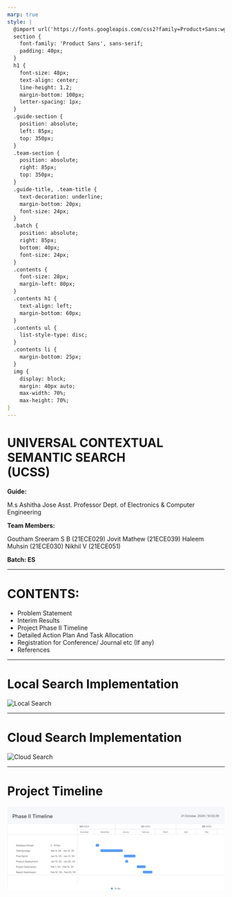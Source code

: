 ```yaml
---
marp: true
style: |
  @import url('https://fonts.googleapis.com/css2?family=Product+Sans:wght@400;700&display=swap');
  section {
    font-family: 'Product Sans', sans-serif;
    padding: 40px;
  }
  h1 {
    font-size: 48px;
    text-align: center;
    line-height: 1.2;
    margin-bottom: 100px;
    letter-spacing: 1px;
  }
  .guide-section {
    position: absolute;
    left: 85px;
    top: 350px;
  }
  .team-section {
    position: absolute;
    right: 85px;
    top: 350px;
  }
  .guide-title, .team-title {
    text-decoration: underline;
    margin-bottom: 20px;
    font-size: 24px;
  }
  .batch {
    position: absolute;
    right: 85px;
    bottom: 40px;
    font-size: 24px;
  }
  .contents {
    font-size: 28px;
    margin-left: 80px;
  }
  .contents h1 {
    text-align: left;
    margin-bottom: 60px;
  }
  .contents ul {
    list-style-type: disc;
  }
  .contents li {
    margin-bottom: 25px;
  }
  img {
    display: block;
    margin: 40px auto;
    max-width: 70%;
    max-height: 70%;
}
---
```


# UNIVERSAL CONTEXTUAL<br>SEMANTIC SEARCH<br>(UCSS)

<div class="guide-section">

**Guide:**

M.s Ashitha Jose
Asst. Professor
Dept. of Electronics & Computer Engineering
</div>

<div class="team-section">

**Team Members:**

Goutham Sreeram S B (21ECE029)
Jovit Mathew (21ECE039)
Haleem Muhsin (21ECE030)
Nikhil V (21ECE051)
</div>

<div class="batch">

**Batch: ES**
</div>

---

<div class="contents">

# CONTENTS:

* Problem Statement
* Interim Results
* Project Phase II Timeline
* Detailed Action Plan And Task Allocation
* Registration for Conference/ Journal etc (If any)
* References

</div>

---

# Local Search Implementation
![Local Search](assets/img1.png)

---

# Cloud Search Implementation
![Cloud Search](assets/img2.png) 

---

# Project Timeline
![Project Timeline](assets/image.png)

